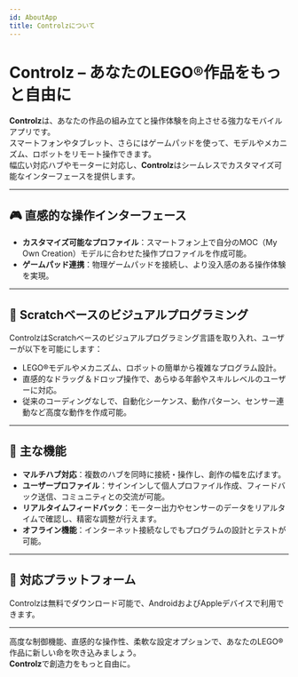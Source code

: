 ```yaml
---
id: AboutApp
title: Controlzについて
---
```


# Controlz – あなたのLEGO®作品をもっと自由に

**Controlz**は、あなたの作品の組み立てと操作体験を向上させる強力なモバイルアプリです。  
スマートフォンやタブレット、さらにはゲームパッドを使って、モデルやメカニズム、ロボットをリモート操作できます。  
幅広い対応ハブやモーターに対応し、**Controlz**はシームレスでカスタマイズ可能なインターフェースを提供します。

---

## 🎮 直感的な操作インターフェース

- **カスタマイズ可能なプロファイル**：スマートフォン上で自分のMOC（My Own Creation）モデルに合わせた操作プロファイルを作成可能。  
- **ゲームパッド連携**：物理ゲームパッドを接続し、より没入感のある操作体験を実現。

---

## 🧱 Scratchベースのビジュアルプログラミング

ControlzはScratchベースのビジュアルプログラミング言語を取り入れ、ユーザーが以下を可能にします：

- LEGO®モデルやメカニズム、ロボットの簡単から複雑なプログラム設計。  
- 直感的なドラッグ＆ドロップ操作で、あらゆる年齢やスキルレベルのユーザーに対応。  
- 従来のコーディングなしで、自動化シーケンス、動作パターン、センサー連動など高度な動作を作成可能。

---

## 🌟 主な機能

- **マルチハブ対応**：複数のハブを同時に接続・操作し、創作の幅を広げます。  
- **ユーザープロファイル**：サインインして個人プロファイル作成、フィードバック送信、コミュニティとの交流が可能。  
- **リアルタイムフィードバック**：モーター出力やセンサーのデータをリアルタイムで確認し、精密な調整が行えます。  
- **オフライン機能**：インターネット接続なしでもプログラムの設計とテストが可能。

---

## 📱 対応プラットフォーム

Controlzは無料でダウンロード可能で、AndroidおよびAppleデバイスで利用できます。

---

高度な制御機能、直感的な操作性、柔軟な設定オプションで、あなたのLEGO®作品に新しい命を吹き込みましょう。  
**Controlz**で創造力をもっと自由に。